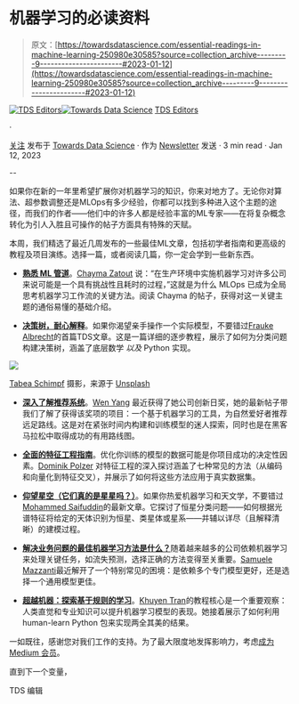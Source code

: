 # 机器学习的必读资料

> 原文：[https://towardsdatascience.com/essential-readings-in-machine-learning-250980e30585?source=collection_archive---------9-----------------------#2023-01-12](https://towardsdatascience.com/essential-readings-in-machine-learning-250980e30585?source=collection_archive---------9-----------------------#2023-01-12)

[](https://towardsdatascience.medium.com/?source=post_page-----250980e30585--------------------------------)[![TDS Editors](../Images/4b2d1beaf4f6dcf024ffa6535de3b794.png)](https://towardsdatascience.medium.com/?source=post_page-----250980e30585--------------------------------)[](https://towardsdatascience.com/?source=post_page-----250980e30585--------------------------------)[![Towards Data Science](../Images/a6ff2676ffcc0c7aad8aaf1d79379785.png)](https://towardsdatascience.com/?source=post_page-----250980e30585--------------------------------) [TDS Editors](https://towardsdatascience.medium.com/?source=post_page-----250980e30585--------------------------------)

·

[关注](https://medium.com/m/signin?actionUrl=https%3A%2F%2Fmedium.com%2F_%2Fsubscribe%2Fuser%2F7e12c71dfa81&operation=register&redirect=https%3A%2F%2Ftowardsdatascience.com%2Fessential-readings-in-machine-learning-250980e30585&user=TDS+Editors&userId=7e12c71dfa81&source=post_page-7e12c71dfa81----250980e30585---------------------post_header-----------) 发布于 [Towards Data Science](https://towardsdatascience.com/?source=post_page-----250980e30585--------------------------------) · 作为 [Newsletter](/newsletter?source=post_page-----250980e30585--------------------------------) 发送 · 3 min read · Jan 12, 2023[](https://medium.com/m/signin?actionUrl=https%3A%2F%2Fmedium.com%2F_%2Fvote%2Ftowards-data-science%2F250980e30585&operation=register&redirect=https%3A%2F%2Ftowardsdatascience.com%2Fessential-readings-in-machine-learning-250980e30585&user=TDS+Editors&userId=7e12c71dfa81&source=-----250980e30585---------------------clap_footer-----------)

--

[](https://medium.com/m/signin?actionUrl=https%3A%2F%2Fmedium.com%2F_%2Fbookmark%2Fp%2F250980e30585&operation=register&redirect=https%3A%2F%2Ftowardsdatascience.com%2Fessential-readings-in-machine-learning-250980e30585&source=-----250980e30585---------------------bookmark_footer-----------)

如果你在新的一年里希望扩展你对机器学习的知识，你来对地方了。无论你对算法、超参数调整还是MLOps有多少经验，你都可以找到多种进入这个主题的途径，而我们的作者——他们中的许多人都是经验丰富的ML专家——在将复杂概念转化为引人入胜且可操作的帖子方面具有特殊的天赋。

本周，我们精选了最近几周发布的一些最佳ML文章，包括初学者指南和更高级的教程及项目演练。选择一篇，或者阅读几篇，你一定会学到一些新东西。

+   [**熟悉 ML 管道**](/a-beginner-friendly-introduction-to-mlops-95282f25325c)。[Chayma Zatout](https://medium.com/u/f7da1c34b82e?source=post_page-----250980e30585--------------------------------) 说：“在生产环境中实施机器学习对许多公司来说可能是一个具有挑战性且耗时的过程，”这就是为什么 MLOps 已成为全局思考机器学习工作流的关键方法。阅读 Chayma 的帖子，获得对这一关键主题的通俗易懂的基础介绍。

+   [**决策树，耐心解释**](/decision-trees-for-classification-complete-example-d0bc17fcf1c2)。如果你渴望亲手操作一个实际模型，不要错过[Frauke Albrecht](https://medium.com/u/fcd72d75ae6e?source=post_page-----250980e30585--------------------------------)的首篇TDS文章。这是一篇详细的逐步教程，展示了如何为分类问题构建决策树，涵盖了底层数学 *以及* Python 实现。

![](../Images/bbe7cdadf7a6ab9377fb066a9b9ee4fa.png)

[Tabea Schimpf](https://unsplash.com/@tabeaschimpf?utm_source=medium&utm_medium=referral) 摄影，来源于 [Unsplash](https://unsplash.com/?utm_source=medium&utm_medium=referral)

+   [**深入了解推荐系统**](/build-trail-recommender-for-trailforks-8ea64b1a2fe4)。[Wen Yang](https://medium.com/u/cbb5383bd438?source=post_page-----250980e30585--------------------------------) 最近获得了她公司创新日奖，她的最新帖子带我们了解了获得该奖项的项目：一个基于机器学习的工具，为自然爱好者推荐远足路线。这是对在紧张时间内构建和训练模型的迷人探索，同时也是在黑客马拉松中取得成功的有用路线图。

+   [**全面的特征工程指南**](/7-of-the-most-used-feature-engineering-techniques-bcc50f48474d)。优化你训练的模型的数据可能是你项目成功的决定性因素。[Dominik Polzer](https://medium.com/u/3ab8d3143e32?source=post_page-----250980e30585--------------------------------) 对特征工程的深入探讨涵盖了七种常见的方法（从编码和向量化到特征交叉），并展示了如何将这些方法应用于真实数据集。

+   [**仰望星空（它们真的是星星吗？）**](/stellar-classification-a-machine-learning-approach-5e23eb5cadb1)。如果你热爱机器学习和天文学，不要错过[Mohammed Saifuddin](https://medium.com/u/d08aa760ba07?source=post_page-----250980e30585--------------------------------)的最新文章。它探讨了恒星分类问题——如何根据光谱特征将给定的天体识别为恒星、类星体或星系——并辅以详尽（且解释清晰）的建模过程。

+   [**解决业务问题的最佳机器学习方法是什么？**](/what-is-better-one-general-model-or-many-specialized-models-9500d9f8751d)随着越来越多的公司依赖机器学习来处理关键任务，如流失预测，选择正确的方法变得至关重要。[Samuele Mazzanti](https://medium.com/u/e16f3bb86e03?source=post_page-----250980e30585--------------------------------)最近解开了一个特别常见的困境：是依赖多个专门模型更好，还是选择一个通用模型更佳。

+   [**超越机器：探索基于规则的学习**](/human-learn-rule-based-learning-as-an-alternative-to-machine-learning-baf1899ecb3a)。[Khuyen Tran](https://medium.com/u/84a02493194a?source=post_page-----250980e30585--------------------------------)的教程核心是一个重要观察：人类直觉和专业知识可以提升机器学习模型的表现。她接着展示了如何利用 human-learn Python 包来实现两全其美的结果。

一如既往，感谢您对我们工作的支持。为了最大限度地发挥影响力，考虑[成为 Medium 会员](https://bit.ly/tds-membership)。

直到下一个变量，

TDS 编辑
